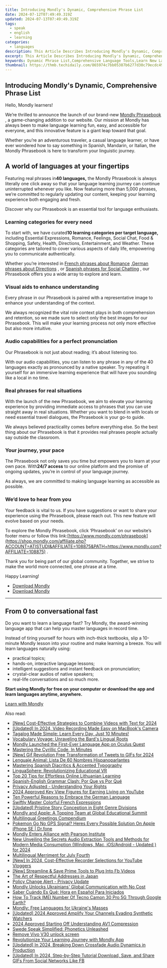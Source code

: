 ```yaml
---
title: Introducing Mondly's Dynamic, Comprehensive Phrase List
date: 2024-07-12T07:49:49.319Z
updated: 2024-07-13T07:49:49.319Z
tags:
  - speak
  - english
  - learning
categories:
  - languages
description: This Article Describes Introducing Mondly's Dynamic, Comprehensive Phrase List
excerpt: This Article Describes Introducing Mondly's Dynamic, Comprehensive Phrase List
keywords: Dynamic Phrase List,Comprehensive Language Tools,Learn New Languages with Mondly,Mondly Phrase List Resources,Advanced Language Learning Platform,Multilingual Phrase Compendium,Dynamic Language Learning Assistant
thumbnail: https://thmb.techidaily.com/865974c7bb05387b6277d30c79ecdc49aad19ee23c97d33e5069a1776373f52c.jpg
---
```


## Introducing Mondly's Dynamic, Comprehensive Phrase List

Hello, Mondly learners!

 We’re thrilled to announce the launch of our brand-new [Mondly Phrasebook](https://shop.mondly.com/affiliate.php?ACCOUNT=ATISTUDI&AFFILIATE=108875&PATH=https://www.mondly.com?AFFILIATE=108875) , a game-changing addition to our website. Our mission at Mondly has always been to make language learning fun, easy, and accessible for everyone, and this innovative feature is a giant leap toward that goal.

 Whether you’re an adventurous traveler, a casual language learner, or have ever wondered how to say something in Spanish, Mandarin, or Italian, the Mondly Phrasebook is here to transform your linguistic journey.

## A world of languages at your fingertips

 Featuring real phrases in**40 languages,** the Mondly Phrasebook is always literally one click away so that your language learning journey can continue uninterrupted whenever you like. Now featuring more than 5,000 phrases, we’re committed to regularly updating our content, keeping your learning experience both engaging and fresh.

 Discover why our Phrasebook is an essential tool for language enthusiasts.

### Learning categories for every need

 To start with, we have curated**10 learning categories per target language,** including Essential Expressions, Romance, Feelings, Social Chat, Food & Shopping, Safety, Health, Directions, Entertainment, and Weather. These categories are tailored to cover various aspects of daily life, empowering you to communicate authentically.

 Whether you’re interested in [French phrases about Romance](https://shop.mondly.com/affiliate.php?ACCOUNT=ATISTUDI&AFFILIATE=108875&PATH=https://www.mondly.com?AFFILIATE=108875) ,[German phrases about Directions](https://shop.mondly.com/affiliate.php?ACCOUNT=ATISTUDI&AFFILIATE=108875&PATH=https://www.mondly.com?AFFILIATE=108875) , or [Spanish phrases for Social Chatting](https://shop.mondly.com/affiliate.php?ACCOUNT=ATISTUDI&AFFILIATE=108875&PATH=https://www.mondly.com?AFFILIATE=108875) , our Phrasebook offers you a wide array to explore and learn.

### Visual aids to enhance understanding

 Every phrase in our Phrasebook is paired with a representative image to enhance your understanding of the context.

 We always recognized the vital role context plays in both comprehension and retention, so we made sure to select only the best images for our Phrasebook. This will make your learning process not only more effective but also more intuitive.

### Audio capabilities for a perfect pronunciation

Our Phrasebook is not just about reading; it’s about listening too.

 With our audio capabilities, you can listen to any phrase in any of the 40 languages exactly as pronounced by a native speaker. Try repeating it yourself for an immersive learning experience that will have you sounding like a local in no time.

### Real phrases for real situations

 With the launch of the new Phrasebook, we aim to elevate your learning experience by providing immediate access to phrases that you can use straight away in real situations. Whether you want to blend in with locals or need essential travel dialogues, the Phrasebook is your go-to guide.

 We always believed practicality comes before everything else. So the best thing about our Phrasebook is that it provides real phrases people actually say outside the classroom.

### Your journey, your pace

 The Phrasebook not only saves you time but empowers you to learn at your own pace. With**24/7 access** to our online platform and the promise of ongoing updates, you’re in control of your language journey.

 As always, we are committed to making language learning as accessible as possible.

### We’d love to hear from you

 Your feedback is vital to us. If you have suggestions or want to share your experience using the Phrasebook, please reach out. This new feature will evolve based on your needs.

 To explore the Mondly Phrasebook, click ‘Phrasebook’ on our website’s footer menu or follow this link:[https://www.mondly.com/phrasebook](https://shop.mondly.com/affiliate.php?ACCOUNT=ATISTUDI&AFFILIATE=108875&PATH=https://www.mondly.com?AFFILIATE=108875) .

 Thank you for being part of our global community. Together, we strive to make the world more connected, one phrase at a time.

Happy Learning!

* [Download Mondly](https://www.facebook.com/sharer/sharer.php?u=https%3A%2F%2Fwww.mondly.com%2Fblog%2Fmondly-phrasebook%2F&t=Introducing+Mondly%E2%80%99s+New+Phrasebook "Share on Facebook")
* [Download Mondly](https://shop.mondly.com/affiliate.php?ACCOUNT=ATISTUDI&AFFILIATE=108875&PATH=https://www.mondly.com?AFFILIATE=108875)

---

## From 0 to conversational fast

 Do you want to learn a language fast? Try Mondly, the award-winning language app that can help you master languages in record time.

 Instead of tiring yourself for hours with inch-thick textbooks, slip a 10-minute Mondly lesson into your routine and make learning a breeze. You will learn languages naturally using:

* practical topics;
* hands-on, interactive language lessons;
* intelligent suggestions and instant feedback on pronunciation;
* crystal-clear audios of native speakers;
* real-life conversations and so much more.

 **Start using Mondly for free on your computer or download the app and learn languages anytime, anywhere.**

[Learn with Mondly](https://adjt.mondly.com/5ixfg4k?campaign=blog-post-id-8713&fallback=https%3A%2F%2Fapp.mondly.com%3Futm%5Fmedium%3Dblog%5Fblog-post-id-8713%26utm%5Fsource%3Dblog-post-id-8713&redirect%5Fmacos=https%3A%2F%2Fapp.mondly.com%3Futm%5Fmedium%3Dblog%5Fblog-post-id-8713%26utm%5Fsource%3Dblog-post-id-8713&redirect%5Fandroid=https%3A%2F%2Fplay.google.com%2Fstore%2Fapps%2Fdetails%3Fid%3Dcom.atistudios.mondly.languages%3Futm%5Fmedium%3Dblog%5Fblog-post-id-8713%26utm%5Fsource%3Dblog-post-id-8713&redirect%5Fios=https%3A%2F%2Fapps.apple.com%2Fapp%2Fapple-store%2Fid987873536%3Fpt%3D78954800%26ct%3Dblog-post-id-8713%26mt%3D8 "Learn with Mondly")

<ins class="adsbygoogle"
     style="display:block"
     data-ad-format="autorelaxed"
     data-ad-client="ca-pub-7571918770474297"
     data-ad-slot="1223367746"></ins>



<ins class="adsbygoogle"
     style="display:block"
     data-ad-client="ca-pub-7571918770474297"
     data-ad-slot="8358498916"
     data-ad-format="auto"
     data-full-width-responsive="true"></ins>



<span class="atpl-alsoreadstyle">Also read:</span>
<div><ul>
<li><a href="https://facebook-video-footage.techidaily.com/new-cost-effective-strategies-to-combine-videos-with-text-for-2024/"><u>[New] Cost-Effective Strategies to Combine Videos with Text for 2024</u></a></li>
<li><a href="https://screen-video-capture.techidaily.com/updated-in-2024-video-recording-made-easy-on-macbooks-camera/"><u>[Updated] In 2024, Video Recording Made Easy on MacBook's Camera</u></a></li>
<li><a href="https://mondly-stories.techidaily.com/tagalog-made-simple-learn-every-day-just-10-minutes/"><u>Tagalog Made Simple: Learn Every Day, Just 10 Minutes!</u></a></li>
<li><a href="https://mondly-stories.techidaily.com/vocabulary-voyage-unraveling-the-bards-lingual-roots/"><u>Vocabulary Voyage: Unraveling the Bard's Lingual Roots</u></a></li>
<li><a href="https://mondly-stories.techidaily.com/mondly-launched-the-first-ever-language-app-on-oculus-quest/"><u>Mondly Launched the First-Ever Language App on Oculus Quest</u></a></li>
<li><a href="https://mondly-stories.techidaily.com/mastering-the-cyrillic-code-in-minutes/"><u>Mastering the Cyrillic Code, In Minutes</u></a></li>
<li><a href="https://twitter-clips.techidaily.com/new-gif-revolution-free-transformation-of-tweets-to-gifs-for-2024/"><u>[New] Gif Revolution  Free Transformation of Tweets to GIFs for 2024</u></a></li>
<li><a href="https://mondly-stories.techidaily.com/lenguaje-animal-lista-de-60-nombres-hispanoparlantes/"><u>Lenguaje Animal: Lista De 60 Nombres Hispanoparlantes</u></a></li>
<li><a href="https://mondly-stories.techidaily.com/mastering-spanish-diacritics-and-accented-typography/"><u>Mastering Spanish Diacritics & Accented Typography</u></a></li>
<li><a href="https://mondly-stories.techidaily.com/linguasphere-revolutionizing-educational-vr/"><u>LinguaSphere: Revolutionizing Educational VR</u></a></li>
<li><a href="https://mondly-stories.techidaily.com/top-20-tips-for-effortless-online-lithuanian-learning/"><u>Top 20 Tips for Effortless Online Lithuanian Learning</u></a></li>
<li><a href="https://mondly-stories.techidaily.com/spanish-english-grammar-clash-por-que-vs-por-que/"><u>Spanish-English Grammar Clash: Por Que vs Por Qué</u></a></li>
<li><a href="https://mondly-stories.techidaily.com/privacy-adjusted-understanding-your-rights/"><u>Privacy Adjusted - Understanding Your Rights</u></a></li>
<li><a href="https://youtube-stream.techidaily.com/2024-approved-key-view-figures-for-earning-living-on-youtube/"><u>2024 Approved  Key View Figures for Earning Living on YouTube</u></a></li>
<li><a href="https://mondly-stories.techidaily.com/ten-powerful-reasons-to-embrace-the-german-language/"><u>Ten Powerful Reasons to Embrace the German Language</u></a></li>
<li><a href="https://mondly-stories.techidaily.com/swiftly-master-colorful-french-expressions/"><u>Swiftly Master Colorful French Expressions</u></a></li>
<li><a href="https://extra-approaches.techidaily.com/updated-pristine-story-conception-in-eight-genre-divisions/"><u>[Updated] Pristine Story Conception in Eight Genre Divisions</u></a></li>
<li><a href="https://mondly-stories.techidaily.com/mondly-and-apple-a-topping-team-at-global-educational-summit/"><u>Mondly and Apple: A Topping Team at Global Educational Summit</u></a></li>
<li><a href="https://mondly-stories.techidaily.com/multilingual-greetings-compendium/"><u>Multilingual Greetings Compendium</u></a></li>
<li><a href="https://ios-pokemon-go.techidaily.com/pokemon-go-no-gps-signal-heres-every-possible-solution-on-apple-iphone-se-drfone-by-drfone-virtual-ios/"><u>Pokemon Go No GPS Signal? Heres Every Possible Solution On Apple iPhone SE | Dr.fone</u></a></li>
<li><a href="https://mondly-stories.techidaily.com/mondly-enters-alliance-with-pearson-institute/"><u>Mondly Enters Alliance with Pearson Institute</u></a></li>
<li><a href="https://sound-optimizing.techidaily.com/new-unveiling-the-secrets-audio-extraction-tools-and-methods-for-modern-media-consumption-windows-mac-iosandroid-updated-for-2024/"><u>New Unveiling the Secrets Audio Extraction Tools and Methods for Modern Media Consumption (Windows, Mac, iOS/Android - Updated ) for 2024</u></a></li>
<li><a href="https://mondly-stories.techidaily.com/multilingual-merriment-for-july-fourth/"><u>Multilingual Merriment for July Fourth</u></a></li>
<li><a href="https://facebook-record-videos.techidaily.com/new-in-2024-cost-effective-recorder-selections-for-youtube-vloggers/"><u>[New] In 2024, Cost-Effective Recorder Selections for YouTube Vloggers</u></a></li>
<li><a href="https://facebook-clips.techidaily.com/new-streamline-and-save-prime-tools-to-plug-into-fb-videos/"><u>[New] Streamline & Save  Prime Tools to Plug Into Fb Videos</u></a></li>
<li><a href="https://mondly-stories.techidaily.com/the-art-of-respectful-addresses-in-japan/"><u>The Art of Respectful Addresses in Japan</u></a></li>
<li><a href="https://mondly-stories.techidaily.com/policy-change-alert-privacy-update/"><u>Policy Change Alert - Privacy Update</u></a></li>
<li><a href="https://mondly-stories.techidaily.com/mondly-unlocks-ukrainians-global-communication-with-no-cost/"><u>Mondly Unlocks Ukrainians' Global Communication with No Cost</u></a></li>
<li><a href="https://mondly-stories.techidaily.com/saber-cuando-es-que-hora-en-espanol-para-iniciados/"><u>Saber Cuándo Es Qué: Hora en Español Para Iniciados</u></a></li>
<li><a href="https://unlock-android.techidaily.com/how-to-track-imei-number-of-tecno-camon-30-pro-5g-through-google-earth-by-drfone-android/"><u>How To Track IMEI Number Of Tecno Camon 30 Pro 5G Through Google Earth?</u></a></li>
<li><a href="https://mondly-stories.techidaily.com/mondly-free-languages-for-ukraines-masses/"><u>Mondly: Free Languages for Ukraine's Masses</u></a></li>
<li><a href="https://facebook-record-videos.techidaily.com/updated-2024-approved-amplify-your-channels-evading-synthetic-watchers/"><u>[Updated] 2024 Approved  Amplify Your Channels  Evading Synthetic Watchers</u></a></li>
<li><a href="https://extra-support.techidaily.com/2024-approved-starting-off-understanding-av1-compression/"><u>2024 Approved  Starting Off  Understanding AV1 Compression</u></a></li>
<li><a href="https://mondly-stories.techidaily.com/swede-speak-simplified-phonetics-unleashed/"><u>Swede Speak Simplified: Phonetics Unleashed</u></a></li>
<li><a href="https://techidaily.com/remove-vivo-v30-unlock-screen-by-drfone-android-unlock-android-unlock/"><u>Remove Vivo V30 unlock screen</u></a></li>
<li><a href="https://mondly-stories.techidaily.com/revolutionize-your-learning-journey-with-mondly-app/"><u>Revolutionize Your Learning Journey with Mondly App</u></a></li>
<li><a href="https://vp-tips.techidaily.com/updated-in-2024-breaking-down-crossfade-audio-dynamics-in-production/"><u>[Updated] In 2024, Breaking Down Crossfade Audio Dynamics in Production</u></a></li>
<li><a href="https://facebook-clips.techidaily.com/updated-in-2024-step-by-step-tutorial-download-save-and-share-gifs-from-social-networks-like-fb/"><u>[Updated] In 2024, Step-by-Step Tutorial  Download, Save, and Share GIFs From Social Networks Like FB</u></a></li>
</ul></div>
